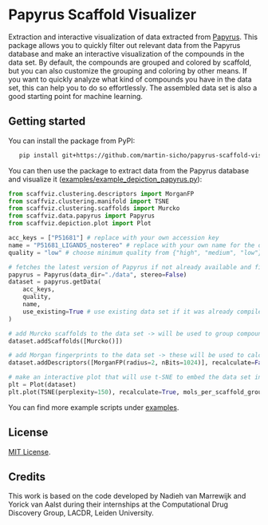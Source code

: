 # Papyrus Scaffold Visualizer

Extraction and interactive visualization of data extracted from [Papyrus](https://chemrxiv.org/engage/chemrxiv/article-details/617aa2467a002162403d71f0). This package allows you to quickly filter out relevant data from the Papyrus database and make an interactive visualization of the compounds in the data set. By default, the compounds are grouped and colored by scaffold, but you can also customize the grouping and coloring by other means. If you want to quickly analyze what kind of compounds you have in the data set, this can help you to do so effortlessly. The assembled data set is also a good starting point for machine learning.


## Getting started

You can install the package from PyPI:

```bash
   pip install git+https://github.com/martin-sicho/papyrus-scaffold-visualizer.git@main
```

You can then use the package to extract data from the Papyrus database and visualize it ([examples/example_depiction_papyrus.py](./examples/example_depiction_papyrus.py)):

```python
from scaffviz.clustering.descriptors import MorganFP
from scaffviz.clustering.manifold import TSNE
from scaffviz.clustering.scaffolds import Murcko
from scaffviz.data.papyrus import Papyrus
from scaffviz.depiction.plot import Plot

acc_keys = ["P51681"] # replace with your own accession key
name = "P51681_LIGANDS_nostereo" # replace with your own name for the output data set file
quality = "low" # choose minimum quality from {"high", "medium", "low"}

# fetches the latest version of Papyrus if not already available and filters out the relevant data
papyrus = Papyrus(data_dir="./data", stereo=False)
dataset = papyrus.getData(
    acc_keys,
    quality,
    name,
    use_existing=True # use existing data set if it was already compiled before
)

# add Murcko scaffolds to the data set -> will be used to group compounds inside the plot
dataset.addScaffolds([Murcko()])

# add Morgan fingerprints to the data set -> these will be used to calculate the t-SNE embedding in 2D
dataset.addDescriptors([MorganFP(radius=2, nBits=1024)], recalculate=False)

# make an interactive plot that will use t-SNE to embed the data set in 2D (all available descriptors in the data set will be used)
plt = Plot(dataset)
plt.plot(TSNE(perplexity=150), recalculate=True, mols_per_scaffold_group=5, card_data=["all_doc_ids"], title_data='all_doc_ids')
```

You can find more example scripts under [examples](./examples).

## License
[MIT License](./LICENSE.md).

## Credits

This work is based on the code developed by Nadieh van Marrewijk and Yorick van Aalst during their internships at the Computational Drug Discovery Group, LACDR, Leiden University.
